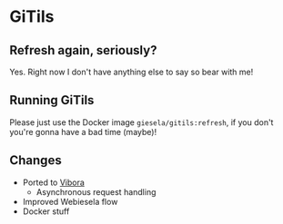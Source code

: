 # GiTils

## Refresh again, seriously?
Yes. Right now I don't have anything else to say so bear with me!

## Running GiTils
Please just use the Docker image `giesela/gitils:refresh`, if you don't
you're gonna have a bad time (maybe)!

## Changes
- Ported to [Vibora]
    * Asynchronous request handling
- Improved Webiesela flow
- Docker stuff

[Vibora]: https://vibora.io/